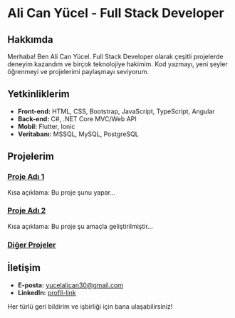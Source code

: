 # Ali Can Yücel - Full Stack Developer

## Hakkımda
Merhaba! Ben Ali Can Yücel. Full Stack Developer olarak çeşitli projelerde deneyim kazandım ve birçok teknolojiye hakimim. Kod yazmayı, yeni şeyler öğrenmeyi ve projelerimi paylaşmayı seviyorum.

## Yetkinliklerim
- **Front-end:** HTML, CSS, Bootstrap, JavaScript, TypeScript, Angular
- **Back-end:** C#, .NET Core MVC/Web API
- **Mobil:** Flutter, Ionic
- **Veritabanı:** MSSQL, MySQL, PostgreSQL

## Projelerim
### [Proje Adı 1](https://github.com/alicanyucel/proje1)
Kısa açıklama: Bu proje şunu yapar...

### [Proje Adı 2](https://github.com/alicanyucel/proje2)
Kısa açıklama: Bu proje şu amaçla geliştirilmiştir...

### [Diğer Projeler](https://github.com/alicanyucel?tab=repositories)

## İletişim
- **E-posta:** yucelalican30@gmail.com
- **LinkedIn:** [profil-link](https://www.linkedin.com/in/ali-can-y%C3%BCcel-062b6517a/)

Her türlü geri bildirim ve işbirliği için bana ulaşabilirsiniz!
